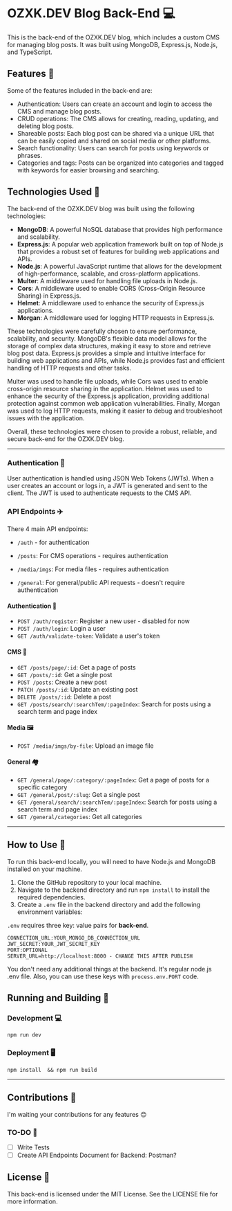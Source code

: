 # OZXK.DEV Blog Back-End 💻

This is the back-end of the OZXK.DEV blog, which includes a custom CMS for managing blog posts. It was built using MongoDB, Express.js, Node.js, and TypeScript.

## Features 🌟

Some of the features included in the back-end are:

- Authentication: Users can create an account and login to access the CMS and manage blog posts.
- CRUD operations: The CMS allows for creating, reading, updating, and deleting blog posts.
- Shareable posts: Each blog post can be shared via a unique URL that can be easily copied and shared on social media or other platforms.
- Search functionality: Users can search for posts using keywords or phrases.
- Categories and tags: Posts can be organized into categories and tagged with keywords for easier browsing and searching.

## Technologies Used 💫

The back-end of the OZXK.DEV blog was built using the following technologies:

- **MongoDB**: A powerful NoSQL database that provides high performance and scalability.
- **Express.js**: A popular web application framework built on top of Node.js that provides a robust set of features for building web applications and APIs.
- **Node.js**: A powerful JavaScript runtime that allows for the development of high-performance, scalable, and cross-platform applications.
- **Multer**: A middleware used for handling file uploads in Node.js.
- **Cors**: A middleware used to enable CORS (Cross-Origin Resource Sharing) in Express.js.
- **Helmet**: A middleware used to enhance the security of Express.js applications.
- **Morgan**: A middleware used for logging HTTP requests in Express.js.

These technologies were carefully chosen to ensure performance, scalability, and security. MongoDB's flexible data model allows for the storage of complex data structures, making it easy to store and retrieve blog post data. Express.js provides a simple and intuitive interface for building web applications and APIs, while Node.js provides fast and efficient handling of HTTP requests and other tasks.

Multer was used to handle file uploads, while Cors was used to enable cross-origin resource sharing in the application. Helmet was used to enhance the security of the Express.js application, providing additional protection against common web application vulnerabilities. Finally, Morgan was used to log HTTP requests, making it easier to debug and troubleshoot issues with the application.

Overall, these technologies were chosen to provide a robust, reliable, and secure back-end for the OZXK.DEV blog.

<hr>

### Authentication 🔐

User authentication is handled using JSON Web Tokens (JWTs). When a user creates an account or logs in, a JWT is generated and sent to the client. The JWT is used to authenticate requests to the CMS API.

### API Endpoints ✈️

There 4 main API endpoints:

- `/auth` - for authentication

- `/posts`: For CMS operations - requires authentication
- `/media/imgs`: For media files - requires authentication
- `/general`: For general/public API requests - doesn't require authentication

#### Authentication 🔐

- `POST /auth/register`: Register a new user - disabled for now
- `POST /auth/login`: Login a user
- `GET /auth/validate-token`: Validate a user's token

#### CMS 📖

- `GET /posts/page/:id`: Get a page of posts
- `GET /posts/:id`: Get a single post
- `POST /posts`: Create a new post
- `PATCH /posts/:id`: Update an existing post
- `DELETE /posts/:id`: Delete a post
- `GET /posts/search/:searchTem/:pageIndex`: Search for posts using a search term and page index

#### Media 🖼️

- `POST /media/imgs/by-file`: Upload an image file

#### General 🏘️
 
- `GET /general/page/:category/:pageIndex`: Get a page of posts for a specific category
- `GET /general/post/:slug`: Get a single post
- `GET /general/search/:searchTem/:pageIndex`: Search for posts using a search term and page index
- `GET /general/categories`: Get all categories

<hr>

## How to Use 📝

To run this back-end locally, you will need to have Node.js and MongoDB installed on your machine.

1. Clone the GitHub repository to your local machine.
2. Navigate to the backend directory and run `npm install` to install the required dependencies.
3. Create a `.env` file in the backend directory and add the following environment variables:

`.env` requires three key: value pairs for **back-end**.

```.env
CONNECTION_URL:YOUR_MONGO_DB_CONNECTION_URL
JWT_SECRET:YOUR_JWT_SECRET_KEY
PORT:OPTIONAL
SERVER_URL=http://localhost:8000 - CHANGE THIS AFTER PUBLISH
```

You don't need any additional things at the backend. It's regular node.js .env file. Also, you can use these keys with `process.env.PORT` code. <br>

## Running and Building 🎁

### Development 💻

`npm run dev` <br>

### Deployment 🖥️

`npm install  && npm run build` <br>

<hr>

## Contributions 👐

I'm waiting your contributions for any features 😊

### TO-DO 📝

- [ ] Write Tests
- [ ] Create API Endpoints Document for Backend: Postman?

## License 📜

This back-end is licensed under the MIT License. See the LICENSE file for more information.
